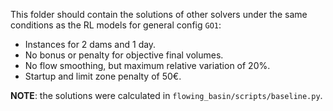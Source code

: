 This folder should contain the solutions of other solvers
under the same conditions as the RL models for general config `GO1`:
 - Instances for 2 dams and 1 day.
 - No bonus or penalty for objective final volumes.
 - No flow smoothing, but maximum relative variation of 20%.
 - Startup and limit zone penalty of 50€.

**NOTE**: the solutions were calculated in `flowing_basin/scripts/baseline.py`.
